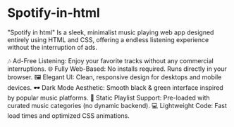 # Spotify-in-html
"Spotify in html" Is a sleek, minimalist music playing web app designed entirely using HTML and CSS, offering a endless listening experience without the interruption of ads.

🎶 Ad-Free Listening: Enjoy your favorite tracks without any commercial interruptions.
🌐 Fully Web-Based: No installs required. Runs directly in your browser.
🖼️ Elegant UI: Clean, responsive design for desktops and mobile devices.
🕶️ Dark Mode Aesthetic: Smooth black & green interface inspired by popular music platforms.
📂 Static Playlist Support: Pre-loaded with curated music categories (no dynamic backend).
💻 Lightweight Code: Fast load times and optimized CSS animations.
